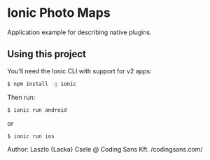 Ionic Photo Maps
=====================

Application example for describing native plugins.

## Using this project

You'll need the Ionic CLI with support for v2 apps:

```bash
$ npm install -g ionic
```

Then run:

```bash
$ ionic run android
```
or
```bash
$ ionic run ios
```

Author: Laszlo {Lacka} Csele @ Coding Sans Kft. /codingsans.com/